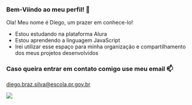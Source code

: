 ### Bem-Viindo ao meu perfil! 🧡

Ola! Meu nome é Diego, um prazer em conhece-lo!

 - Estou estudando na plataforma Alura
 - Estou aprendendo a linguagem JavaScript
 - Irei utilizar esse espaço para minha organização e compartilhamento dos meus projetos desenvolvidos

### Caso queira entrar em contato comigo use meu email 📫

diego.braz.silva@escola.pr.gov.br

![ ](https://tenor.com/pt-BR/view/pochita-dancing-pochita-chainsawman-pochita-breaking-it-down-pochita-break-dance-gif-27084719)
